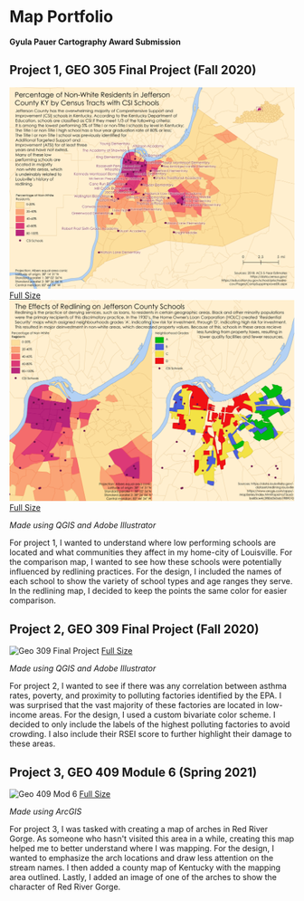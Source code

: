 # Map Portfolio 
**Gyula Pauer Cartography Award Submission**
## Project 1, GEO 305 Final Project (Fall 2020)
![Geo 305 Final Project](maps/305finaluse.png)
[Full Size](maps/305finaluse.png)
![Geo 305 Final Project2](maps/305finalredlininguse.png)
[Full Size](maps/305finalredlininguse.png)

*Made using QGIS and Adobe Illustrator* 

For project 1, I wanted to understand where low performing schools are located and what communities they affect in my home-city of Louisville. For the comparison map, I wanted to see how these schools were potentially influenced by redlining practices. For the design, I included the names of each school to show the variety of school types and age ranges they serve. In the redlining map, I decided to keep the points the same color for easier comparison. 

## Project 2, GEO 309 Final Project (Fall 2020)
![Geo 309 Final Project](maps/309finaluse.png)
[Full Size](maps/309finaluse.png)

*Made using QGIS and Adobe Illustrator*

For project 2, I wanted to see if there was any correlation between asthma rates, poverty, and proximity to polluting factories identified by the EPA. I was surprised that the vast majority of these factories are located in low-income areas. For the design, I used a custom bivariate color scheme. I decided to only include the labels of the highest polluting factories to avoid crowding. I also include their RSEI score to further highlight their damage to these areas. 

## Project 3, GEO 409 Module 6 (Spring 2021)
![Geo 409 Mod 6](maps/409rrg.png)
[Full Size](maps/409rrg.png)

*Made using ArcGIS* 

For project 3, I was tasked with creating a map of arches in Red River Gorge. As someone who hasn't visited this area in a while, creating this map helped me to better understand where I was mapping. For the design, I wanted to emphasize the arch locations and draw less attention on the stream names. I then added a county map of Kentucky with the mapping area outlined. Lastly, I added an image of one of the arches to show the character of Red River Gorge.